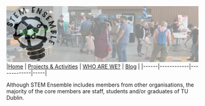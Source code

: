 ![STEM Ensemble Banner](stemensemblebanner.svg)
|[Home](README.md) | [Projects & Activities](ACTIVITIES.md) | [WHO ARE WE?](WHOAREWE.md) |  [Blog](BLOG.md) |
|------|------------|-------------|-----|

Although STEM Ensemble includes members from other organisations, the majority of the core members are staff, students and/or graduates of TU Dublin.
